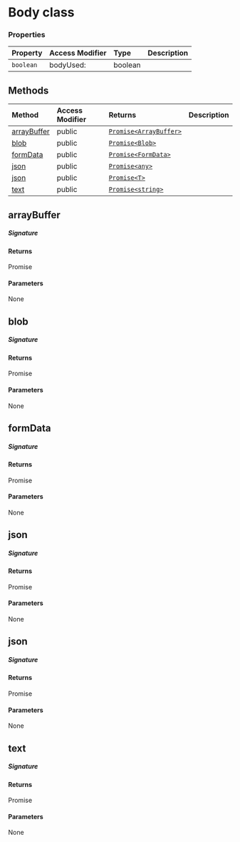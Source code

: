 # Body class









### Properties

| Property	   | Access Modifier | Type	| Description|
|:-------------|:----|:-------|:-----------|
|`boolean`     | bodyUsed: | boolean |  |




## Methods

| Method	   | Access Modifier | Returns	| Description|
|:-------------|:----|:-------|:-----------|
|[arrayBuffer](#arraybuffer~3xbq9)     | public | [`Promise<ArrayBuffer>`](Promise.md) |  |
|[blob](#blob~gulg9)     | public | [`Promise<Blob>`](Promise.md) |  |
|[formData](#formdata~zxna9)     | public | [`Promise<FormData>`](Promise.md) |  |
|[json](#json~kjno9)     | public | [`Promise<any>`](Promise.md) |  |
|[json<T>](#json<t>~qxbg9)     | public | [`Promise<T>`](Promise.md) |  |
|[text](#text~yyde9)     | public | [`Promise<string>`](Promise.md) |  |




## arrayBuffer



##### Signature

#### Returns
Promise<ArrayBuffer>

#### Parameters
None


## blob



##### Signature

#### Returns
Promise<Blob>

#### Parameters
None


## formData



##### Signature

#### Returns
Promise<FormData>

#### Parameters
None


## json



##### Signature

#### Returns
Promise<any>

#### Parameters
None


## json<T>



##### Signature

#### Returns
Promise<T>

#### Parameters
None


## text



##### Signature

#### Returns
Promise<string>

#### Parameters
None

